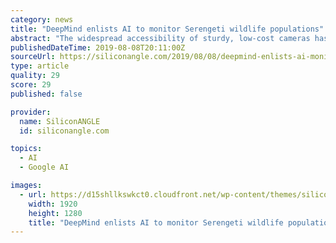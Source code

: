 ```yaml
---
category: news
title: "DeepMind enlists AI to monitor Serengeti wildlife populations"
abstract: "The widespread accessibility of sturdy, low-cost cameras has been a boon for researchers monitoring wildlife populations in remote parts of the world. But inspecting camera footage takes time and ..."
publishedDateTime: 2019-08-08T20:11:00Z
sourceUrl: https://siliconangle.com/2019/08/08/deepmind-enlists-ai-monitor-serengeti-wildlife-populations/
type: article
quality: 29
score: 29
published: false

provider:
  name: SiliconANGLE
  id: siliconangle.com

topics:
  - AI
  - Google AI

images:
  - url: https://d15shllkswkct0.cloudfront.net/wp-content/themes/siliconangle/img/File.jpg
    width: 1920
    height: 1280
    title: "DeepMind enlists AI to monitor Serengeti wildlife populations"
---
```

